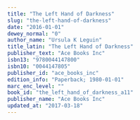 ```yaml
---
title: "The Left Hand of Darkness"
slug: "the-left-hand-of-darkness"
date: "2016-01-01"
dewey_normal: "0"
author_name: "Ursula K Leguin"
title_latin: "The Left Hand of Darkness"
publisher_text: "Ace Books Inc"
isbn13: "9780044147800"
isbn10: "0044147805"
publisher_id: "ace_books_inc"
edition_info: "Paperback; 1980-01-01"
marc_enc_level: ""
book_id: "the_left_hand_of_darkness_a11"
publisher_name: "Ace Books Inc"
updated_at: "2017-03-18"
---
```


